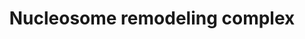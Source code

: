 ---
annotations:
- id: PW:0002738
  type: Pathway Ontology
- id: DOID:1826
  parent: central nervous system disease
  type: Disease Ontology
  value: epilepsy
- id: DOID:5688
  parent: genetic disease
  type: Disease Ontology
  value: Werner syndrome
authors:
- Jmlohmann
- Egonw
- Duan
- Fehrhart
- Eweitz
citedin: ''
communities:
- RareDiseases
description: This pathway shows the nucleosome remodeling complex. These processes
  are involved in the Tessadori-Bicknell-van Haaften syndrome 3 (TEBINVAD) - for an
  overview of this syndrome see [WP5575](http://wikipathways.org/instance/WP5575).
last-edited: 2025-10-29
ndex: null
organisms:
- Homo sapiens
redirect_from:
- /index.php/Pathway:WP5572
- /instance/WP5572
- /instance/WP5572_r140790
revision: r140790
schema-jsonld:
- '@context': https://schema.org/
  '@id': https://wikipathways.github.io/pathways/WP5572.html
  '@type': Dataset
  creator:
    '@type': Organization
    name: WikiPathways
  description: This pathway shows the nucleosome remodeling complex. These processes
    are involved in the Tessadori-Bicknell-van Haaften syndrome 3 (TEBINVAD) - for
    an overview of this syndrome see [WP5575](http://wikipathways.org/instance/WP5575).
  keywords:
  - ASF1A
  - ASF1B
  - CHAF1A
  - CHAF1B
  - CHEK2
  - DAXX
  - Double-stranded DNA
  - H2A
  - H2B
  - H3
  - H4
  - H4C5
  - HAT1
  - IPO4
  - MCM2
  - NAP1L1
  - NASP
  - PCNA
  - PRKDC
  - RBBP4
  - SSRP1
  - SUPT16H
  - XRCC5
  - XRCC6
  license: CC0
  name: Nucleosome remodeling complex
seo: CreativeWork
title: Nucleosome remodeling complex
wpid: WP5572
---